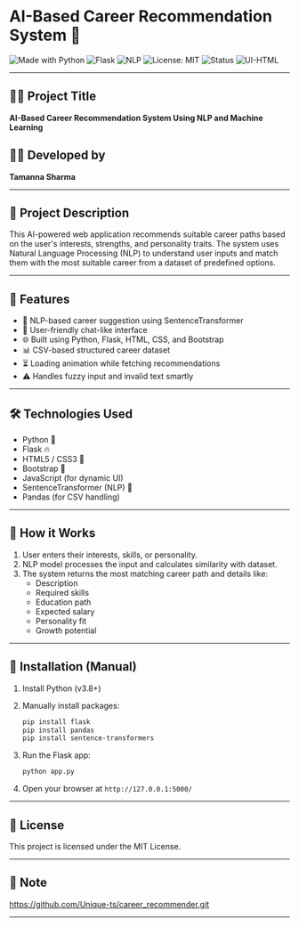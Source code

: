 # AI-Based Career Recommendation System 🎯

![Made with Python](https://img.shields.io/badge/Made%20with-Python-1f425f.svg)
![Flask](https://img.shields.io/badge/Framework-Flask-blue)
![NLP](https://img.shields.io/badge/Technique-NLP-green)
![License: MIT](https://img.shields.io/badge/License-MIT-yellow.svg)
![Status](https://img.shields.io/badge/Status-Completed-brightgreen)
![UI-HTML](https://img.shields.io/badge/UI-HTML%2C%20CSS%2C%20Bootstrap-orange)

---

## 👩‍💻 Project Title

**AI-Based Career Recommendation System Using NLP and Machine Learning**

## 👩‍🎓 Developed by

**Tamanna Sharma**  

---

## 📌 Project Description

This AI-powered web application recommends suitable career paths based on the user's interests, strengths, and personality traits. The system uses Natural Language Processing (NLP) to understand user inputs and match them with the most suitable career from a dataset of predefined options.

---

## 🚀 Features

- 🧠 NLP-based career suggestion using SentenceTransformer
- 💬 User-friendly chat-like interface
- 🌐 Built using Python, Flask, HTML, CSS, and Bootstrap
- 📊 CSV-based structured career dataset
- ⏳ Loading animation while fetching recommendations
- ⚠️ Handles fuzzy input and invalid text smartly

---

## 🛠 Technologies Used

- Python 🐍
- Flask 🔥
- HTML5 / CSS3 🎨
- Bootstrap 🌈
- JavaScript (for dynamic UI)
- SentenceTransformer (NLP) 🧠
- Pandas (for CSV handling)

---

## 🧪 How it Works

1. User enters their interests, skills, or personality.
2. NLP model processes the input and calculates similarity with dataset.
3. The system returns the most matching career path and details like:
   - Description
   - Required skills
   - Education path
   - Expected salary
   - Personality fit
   - Growth potential

---

## 🔧 Installation (Manual)

1. Install Python (v3.8+)
2. Manually install packages:
   ```bash
   pip install flask
   pip install pandas
   pip install sentence-transformers
   ```

3. Run the Flask app:
   ```bash
   python app.py
   ```

4. Open your browser at `http://127.0.0.1:5000/`

---

## 📄 License

This project is licensed under the MIT License.

---

## 📝 Note

https://github.com/Unique-ts/career_recommender.git

---
